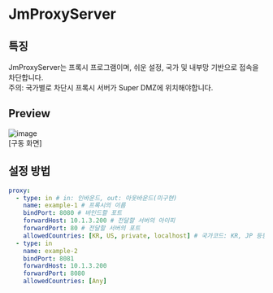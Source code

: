 # JmProxyServer

## 특징
JmProxyServer는 프록시 프로그램이며, 쉬운 설정, 국가 및 내부망 기반으로 접속을 차단합니다.  
주의: 국가별로 차단시 프록시 서버가 Super DMZ에 위치해야합니다.

## Preview
![image](https://user-images.githubusercontent.com/13088077/127344946-e0eb0144-2ef5-4c58-bcb7-290e19d95fa2.png)  
[구동 화면]  

## 설정 방법
```yaml
proxy:
  - type: in # in: 인바운드, out: 아웃바운드(미구현)
    name: example-1 # 프록시의 이름
    bindPort: 8080 # 바인드할 포트
    forwardHost: 10.1.3.200 # 전달할 서버의 아이피
    forwardPort: 80 # 전달할 서버의 포트
    allowedCountries: [KR, US, private, localhost] # 국가코드: KR, JP 등등.., private: 내부망, localhost: 루프백, Any: 모두
  - type: in
    name: example-2
    bindPort: 8081
    forwardHost: 10.1.3.200
    forwardPort: 8080
    allowedCountries: [Any]
```
